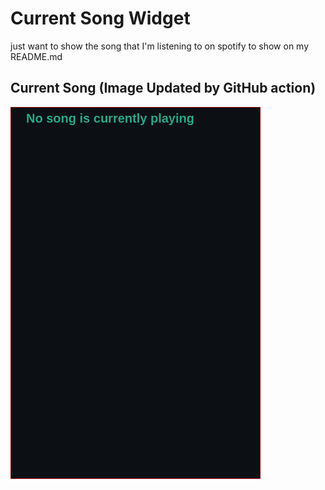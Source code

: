 # Current Song Widget
just want to show the song that I'm listening to on spotify to show on my README.md

## Current Song (Image Updated by GitHub action)
![](songs-pictures/image92.png)

